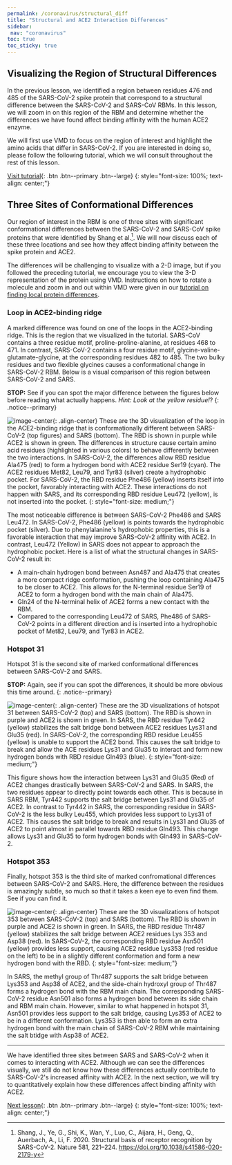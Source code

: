 ```yaml
---
permalink: /coronavirus/structural_diff
title: "Structural and ACE2 Interaction Differences"
sidebar:
 nav: "coronavirus"
toc: true
toc_sticky: true
---
```

## Visualizing the Region of Structural Differences
In the previous lesson, we identified a region between residues 476 and 485 of the SARS-CoV-2 spike protein that correspond to a structural difference between the SARS-CoV-2 and SARS-CoV RBMs. In this lesson, we will zoom in on this region of the RBM and determine whether the differences we have found affect binding affinity with the human ACE2 enzyme.

We will first use VMD to focus on the region of interest and highlight the amino acids that differ in SARS-CoV-2. If you are interested in doing so, please follow the following tutorial, which we will consult throughout the rest of this lesson.

[Visit tutorial](tutorial_visualization){: .btn .btn--primary .btn--large}
{: style="font-size: 100%; text-align: center;"}

## Three Sites of Conformational Differences

Our region of interest in the RBM is one of three sites with significant conformational differences between the SARS-CoV-2 and SARS-CoV spike proteins that were identified by Shang et al.[^Shang]. We will now discuss each of these three locations and see how they affect binding affinity between the spike protein and ACE2.

The differences will be challenging to visualize with a 2-D image, but if you followed the preceding tutorial, we encourage you to view the 3-D representation of the protein using VMD. Instructions on how to rotate a molecule and zoom in and out within VMD were given in our [tutorial on finding local protein differences](tutorial_multiseq).

<!--

SARS-CoV-2 chimeric RBD complexed with ACE2 (PDB entry <a href="https://www.rcsb.org/structure/6vw1" target="_blank">6vw1</a>).

-->

### Loop in ACE2-binding ridge

A marked difference was found on one of the loops in the ACE2-binding ridge. This is the region that we visualized in the tutorial. SARS-CoV contains a three residue motif, proline-proline-alanine, at residues 468 to 471. In contrast, SARS-CoV-2 contains a four residue motif, glycine-valine-glutamate-glycine, at the corresponding residues 482 to 485. The two bulky residues and two flexible glycines causes a conformational change in SARS-CoV-2 RBM. Below is a visual comparison of this region between SARS-CoV-2 and SARS.

**STOP:** See if you can spot the major difference between the figures below before reading what actually happens. *Hint: Look at the yellow residue!*?
{: .notice--primary}

![image-center](../assets/images/Ridge.png){: .align-center}
These are the 3D visualization of the loop in the ACE2-binding ridge that is conformationally different between SARS-CoV-2 (top figures) and SARS (bottom). The RBD is shown in purple while ACE2 is shown in green. The differences in structure cause certain amino acid residues (highlighted in various colors) to behave differently between the two interactions. In SARS-CoV-2, the differences allow RBD residue Ala475 (red) to form a hydrogen bond with ACE2 residue Ser19 (cyan). The ACE2 residues Met82, Leu79, and Tyr83 (silver) create a hydrophobic pocket. For SARS-CoV-2, the RBD residue Phe486 (yellow) inserts itself into the pocket, favorably interacting with ACE2. These interactions do not happen with SARS, and its corresponding RBD residue Leu472 (yellow), is not inserted into the pocket.
{: style="font-size: medium;"}

The most noticeable difference is between SARS-CoV-2 Phe486 and SARS Leu472. In SARS-CoV-2, Phe486 (yellow) is points towards the hydrophobic pocket (silver). Due to phenylalanine's hydrophobic properties, this is a favorable interaction that may improve SARS-CoV-2 affinity with ACE2. In contrast, Leu472 (Yellow) in SARS does not appear to approach the hydrophobic pocket. Here is a list of what the structural changes in SARS-CoV-2 result in:

* A main-chain hydrogen bond between Asn487 and Ala475 that creates a more compact ridge conformation, pushing the loop containing Ala475 to be closer to ACE2. This allows for the N-terminal residue Ser19 of ACE2 to form a hydrogen bond with the main chain of Ala475.
* Gln24 of the N-terminal helix of ACE2 forms a new contact with the RBM.
* Compared to the corresponding Leu472 of SARS, Phe486 of SARS-CoV-2 points in a different direction and is inserted into a hydrophobic pocket of Met82, Leu79, and Tyr83 in ACE2.

### Hotspot 31

Hotspot 31 is the second site of marked conformational differences between SARS-CoV-2 and SARS.

**STOP:** Again, see if you can spot the differences, it should be more obvious this time around.
{: .notice--primary}

![image-center](../assets/images/Hotspot31.png){: .align-center}
These are the 3D visualizations of hotspot 31 between SARS-CoV-2 (top) and SARS (bottom). The RBD is shown in purple and ACE2 is shown in green. In SARS, the RBD residue Tyr442 (yellow) stabilizes the salt bridge bond between ACE2 residues Lys31 and Glu35 (red). In SARS-CoV-2, the corresponding RBD residue Leu455 (yellow) is unable to support the ACE2 bond. This causes the salt bridge to break and allow the ACE residues Lys31 and Glu35 to interact and form new hydrogen bonds with RBD residue Gln493 (blue).
{: style="font-size: medium;"}

This figure shows how the interaction between Lys31 and Glu35 (Red) of ACE2 changes drastically between SARS-CoV-2 and SARS. In SARS, the two residues appear to directly point towards each other. This is because in SARS RBM, Tyr442 supports the salt bridge between Lys31 and Glu35 of ACE2. In contrast to Tyr442 in SARS, the corresponding residue in SARS-CoV-2 is the less bulky Leu455, which provides less support to Lys31 of ACE2. This causes the salt bridge to break and results in Lys31 and Glu35 of ACE2 to point almost in parallel towards RBD residue Gln493. This change allows Lys31 and Glu35 to form hydrogen bonds with Gln493 in SARS-CoV-2.

### Hotspot 353

Finally, hotspot 353 is the third site of marked confromational differences between SARS-CoV-2 and SARS. Here, the difference between the residues is amazingly subtle, so much so that it takes a keen eye to even find them. See if you can find it.


![image-center](../assets/images/Hotspot353.png){: .align-center}
These are the 3D visualizations of hotspot 353 between SARS-CoV-2 (top) and SARS (bottom). The RBD is shown in purple and ACE2 is shown in green. In SARS, the RBD residue Thr487 (yellow) stabilizes the salt bridge between ACE2 residues Lys 353 and Asp38 (red). In SARS-CoV-2, the corresponding RBD residue Asn501 (yellow) provides less support, causing ACE2 residue Lys353 (red residue on the left) to be in a slightly different conformation and form a new hydrogen bond with the RBD.
{: style="font-size: medium;"}

In SARS, the methyl group of Thr487 supports the salt bridge between Lys353 and Asp38 of ACE2, and the side-chain hydroxyl group of Thr487 forms a hydrogen bond with the RBM main chain. The corresponding SARS-CoV-2 residue Asn501 also forms a hydrogen bond between its side chain and RBM main chain. However, similar to what happened in hotspot 31, Asn501 provides less support to the salt bridge, causing Lys353 of ACE2 to be in a different conformation. Lys353 is then able to form an extra hydrogen bond with the main chain of SARS-CoV-2 RBM while maintaining the salt btidge with Asp38 of ACE2.

<hr>

We have identified three sites between SARS and SARS-CoV-2 when it comes to interacting with ACE2. Although we can see the differences visually, we still do not know how these differences actually contribute to SARS-CoV-2's increased affinity with ACE2. In the next section, we will try to quantitatively explain how these differences affect binding affinity with ACE2.

[Next lesson](NAMD){: .btn .btn--primary .btn--large}
{: style="font-size: 100%; text-align: center;"}

[^Hamming]: Hamming, I., Timens, W., Bulthuis, M., Lely, A., Navis, G., Goor, H. 2004. Tissue distribution of ACE2 portein, the functional receptor for SARS coronavirus. A first step in understanding SARS pathogenesis. J Pathol 203(2), 631-637. https://doi.org/10.1002/path.1570

[^Samavati]: Samavati, L., Uhal, B. 2020. ACE2, Much more than just a receptor for sars-cov-2. Front. Cell. Infect. Microbiol 10. https://doi.org/10.3389/fcimb.2020.00317

[^Shang]: Shang, J., Ye, G., Shi, K., Wan, Y., Luo, C., Aijara, H., Geng, Q., Auerbach, A., Li, F. 2020. Structural basis of receptor recognition by SARS-CoV-2. Nature 581, 221–224. https://doi.org/10.1038/s41586-020-2179-y
